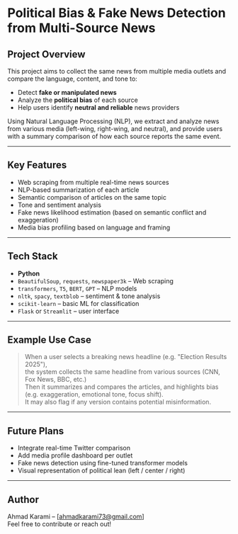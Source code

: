 # Political Bias & Fake News Detection from Multi-Source News

## Project Overview

This project aims to collect the same news from multiple media outlets and compare the language, content, and tone to:

- Detect **fake or manipulated news**
- Analyze the **political bias** of each source
- Help users identify **neutral and reliable** news providers

Using Natural Language Processing (NLP), we extract and analyze news from various media (left-wing, right-wing, and neutral), and provide users with a summary comparison of how each source reports the same event.

---

## Key Features

-  Web scraping from multiple real-time news sources  
-  NLP-based summarization of each article  
-  Semantic comparison of articles on the same topic  
-  Tone and sentiment analysis  
-  Fake news likelihood estimation (based on semantic conflict and exaggeration)  
-  Media bias profiling based on language and framing

---

##  Tech Stack

- **Python**  
- `BeautifulSoup`, `requests`, `newspaper3k` – Web scraping  
- `transformers`, `T5`, `BERT`, `GPT` – NLP models  
- `nltk`, `spacy`, `textblob` – sentiment & tone analysis  
- `scikit-learn` – basic ML for classification  
- `Flask` or `Streamlit` – user interface  

---

##  Example Use Case

> When a user selects a breaking news headline (e.g. "Election Results 2025"),  
> the system collects the same headline from various sources (CNN, Fox News, BBC, etc.)  
> Then it summarizes and compares the articles, and highlights bias (e.g. exaggeration, emotional tone, focus shift).  
> It may also flag if any version contains potential misinformation.

---

##  Future Plans

- Integrate real-time Twitter comparison  
- Add media profile dashboard per outlet  
- Fake news detection using fine-tuned transformer models  
- Visual representation of political lean (left / center / right)

---

##  Author

Ahmad Karami – [ahmadkarami73@gmail.com]  
Feel free to contribute or reach out!
